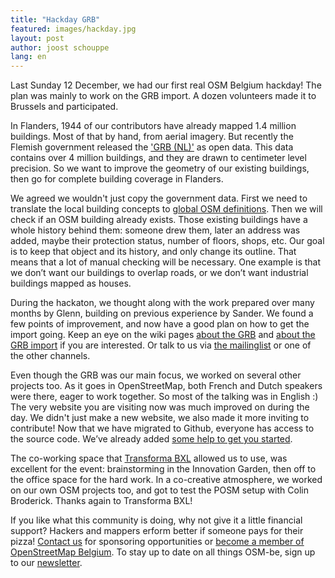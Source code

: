 ```yaml
---
title: "Hackday GRB"
featured: images/hackday.jpg
layout: post
author: joost schouppe
lang: en
---
```


Last Sunday 12 December, we had our first real OSM Belgium hackday! 
The plan was mainly to work on the GRB import. A dozen volunteers made it to Brussels and participated. 
 
In Flanders, 1944 of our contributors have already mapped 1.4 million buildings. 
Most of that by hand, from aerial imagery. But recently the Flemish government released the 
['GRB (NL)'](https://overheid.vlaanderen.be/producten-diensten/grootschalig-referentiebestand-grb) as open data. 
This data contains over 4 million buildings, and they are drawn to centimeter level precision.
So we want to improve the geometry of our existing buildings, then go for complete building coverage in Flanders.
 
We agreed we wouldn't just copy the government data. First we need to translate the local building 
concepts to [global OSM definitions](https://wiki.openstreetmap.org/wiki/Tags). 
Then we will check if an OSM building already exists. Those existing buildings have a whole history 
behind them: someone drew them, later an address was added, maybe their protection status, number of floors, 
shops, etc. Our goal is to keep that object and its history, and only change its outline. That means that a lot of 
manual checking will be necessary. One example is that we don’t want our buildings to overlap roads, or we don’t 
want industrial buildings mapped as houses.
 
During the hackaton, we thought along with the work prepared over many months by Glenn, building on previous 
experience by Sander. We found a few points of improvement, and now have a good plan on how to get the import going. 
Keep an eye on the wiki pages [about the GRB](https://wiki.openstreetmap.org/wiki/WikiProject_Belgium/GRB) and
 [about the GRB import](https://wiki.openstreetmap.org/wiki/GRBimport) if you are interested. Or talk to us 
 via [the mailinglist](https://lists.openstreetmap.org/listinfo/talk-be) or one of the other channels.
 
Even though the GRB was our main focus, we worked on several other projects too. As it goes in OpenStreetMap, 
both French and Dutch speakers were there, eager to work together. So most of the talking was in English :)
The very website you are visiting now was much improved on during the day. We didn't just make a new website, 
we also made it more inviting to contribute! Now that we have migrated to Github, everyone has access to the 
source code. We’ve already added [some help to get you started](https://github.com/osmbe/website).
 
The co-working space that [Transforma BXL](https://www.transformabxl.be) allowed us to use, was excellent for 
the event: brainstorming in the Innovation Garden, then off to the office space for the hard work. In a co-creative 
atmosphere, we worked on our own OSM projects too, and got to test the POSM setup with Colin Broderick.
Thanks again to Transforma BXL!
 
If you like what this community is doing, why not give it a little financial support? Hackers and mappers 
erform better if someone pays for their pizza! [Contact us](mailto:community@osm.be) for sponsoring opportunities or [become a member of OpenStreetMap Belgium](http://www.osm.be/nl/signup.html).
To stay up to date on all things OSM-be, sign up to our [newsletter](http://eepurl.com/bZoZlj).
 
